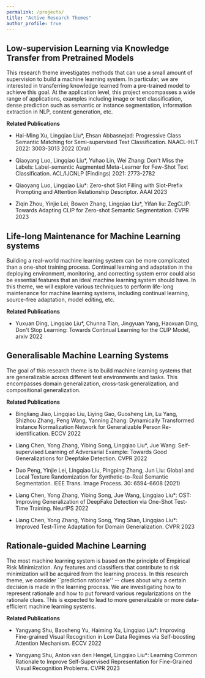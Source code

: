 ```yaml
---
permalink: /projects/
title: "Active Research Themes"
author_profile: true
---
```


## Low-supervision Learning via Knowledge Transfer from Pretrained Models
This research theme investigates methods that can use a small amount of supervision to build a machine learning system. In particular, we are interested in transferring knowledge learned from a pre-trained model to achieve this goal. At the application level, this project encompasses a wide range of applications, examples including image or text classification, dense prediction such as semantic or instance segmentation, information extraction in NLP, content generation, etc.

**Related Publications**
- Hai-Ming Xu, Lingqiao Liu*, Ehsan Abbasnejad: Progressive Class Semantic Matching for Semi-supervised Text Classification. NAACL-HLT 2022: 3003-3013 2022 (Oral) 

- Qiaoyang Luo,  Lingqiao Liu*, Yuhao Lin, Wei Zhang: Don't Miss the Labels: Label-semantic Augmented Meta-Learner for Few-Shot Text Classification. ACL/IJCNLP (Findings) 2021: 2773-2782

- Qiaoyang Luo, Lingqiao Liu*: Zero-shot Slot Filling with Slot-Prefix Prompting and Attention Relationship Descriptor. AAAI 2023 

- Ziqin Zhou, Yinjie Lei, Bowen Zhang, Lingqiao Liu*, Yifan liu: ZegCLIP: Towards Adapting CLIP for Zero-shot Semantic Segmentation. CVPR 2023


## Life-long Maintenance for Machine Learning systems 
Building a real-world machine learning system can be more complicated than a one-shot training process. Continual learning and adaptation in the deploying environment, monitoring, and correcting system error could also be essential features that an ideal machine learning system should have. In this theme, we will explore various techniques to perform life-long maintenance for machine learning systems, including continual learning, source-free adaptation, model editing, etc.

**Related Publications**
- Yuxuan Ding, Lingqiao Liu*, Chunna Tian, Jingyuan Yang, Haoxuan Ding, Don't Stop Learning: Towards Continual Learning for the CLIP Model, arxiv 2022

## Generalisable Machine Learning Systems
The goal of this research theme is to build machine learning systems that are generalizable across different test environments and tasks. This encompasses domain generalization, cross-task generalization, and compositional generalization.

**Related Publications**

- Bingliang Jiao, Lingqiao Liu, Liying Gao, Guosheng Lin, Lu Yang, Shizhou Zhang, Peng Wang, Yanning Zhang: Dynamically Transformed Instance Normalization Network for Generalizable Person Re-identification. ECCV 2022 

- Liang Chen, Yong Zhang, Yibing Song, Lingqiao Liu*, Jue Wang: Self-supervised Learning of Adversarial Example: Towards Good Generalizations for Deepfake Detection. CVPR 2022 

- Duo Peng, Yinjie Lei,  Lingqiao Liu, Pingping Zhang, Jun Liu: Global and Local Texture Randomization for Synthetic-to-Real Semantic Segmentation. IEEE Trans. Image Process. 30: 6594-6608 (2021)

- Liang Chen, Yong Zhang, Yibing Song, Jue Wang, Lingqiao Liu*: OST: Improving Generalization of DeepFake Detection via One-Shot Test-Time Training. NeurIPS 2022

- Liang Chen, Yong Zhang, Yibing Song, Ying Shan, Lingqiao Liu*: Improved Test-Time Adaptation for Domain Generalization. CVPR 2023

##  Rationale-guided Machine Learning
The most machine learning system is based on the principle of Empirical Risk Minimization. Any features and classifiers that contribute to risk minimization will be acquired from the learning process. In this research theme, we consider ``prediction rationale'' -- clues about why a certain decision is made in the learning process. We are investigating how to represent rationale and how to put forward various regularizations on the rationale clues. This is expected to lead to more generalizable or more data-efficient machine learning systems.

**Related Publications**

- Yangyang Shu, Baosheng Yu, Haiming Xu, Lingqiao Liu*: Improving Fine-grained Visual Recognition in Low Data Regimes via Self-boosting Attention Mechanism. ECCV 2022 

- Yangyang Shu, Anton van den Hengel, Lingqiao Liu*: Learning Common Rationale to Improve Self-Supervised Representation for Fine-Grained Visual Recognition Problems. CVPR 2023
